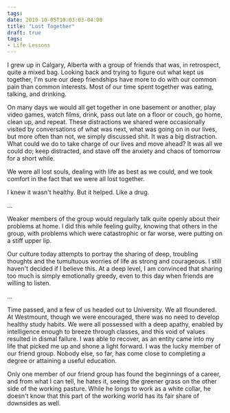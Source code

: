 ```yaml
---
tags:
date: 2019-10-05T10:03:03-04:00
title: "Lost Together"
draft: true
tags:
- Life Lessons 
---
```


I grew up in Calgary, Alberta with a group of friends that was, in retrospect,
quite a mixed bag. Looking back and trying to figure out what kept us together,
I'm sure our deep friendships have more to do with our common pain than common
interests. Most of our time spent together was eating, talking, and drinking.

On many days we would all get together in one basement or another, play video
games, watch films, drink, pass out late on a floor or couch, go home, clean
up, and repeat. These distractions we shared were occasionally visited by
conversations of what was next, what was going on in our lives, but more often
than not, we simply discussed shit. It was a big distraction. What could we do
to take charge of our lives and move ahead? It was all we could do; keep
distracted, and stave off the anxiety and chaos of tomorrow for a short while.

We were all lost souls, dealing with life as best as we could, and we took
comfort in the fact that we were all lost together.

I knew it wasn't healthy. But it helped. Like a drug.

...

Weaker members of the group would regularly talk quite openly about their
problems at home. I did this while feeling guilty, knowing that others in the
group, with problems which were catastrophic or far worse, were putting on a
stiff upper lip.

Our culture today attempts to portray the sharing of deep, troubling thoughts
and the tumultuous worries of life as strong and courageous. I still haven't
decided if I believe this. At a deep level, I am convinced that sharing too much
is simply emotionally greedy, even to this day when friends are willing to
listen.

...

Time passed, and a few of us headed out to University. We all floundered. At
Westmount, though we were encouraged, there was no need to develop healthy study
habits. We were all possessed with a deep apathy, enabled by intelligence enough
to breeze through classes, and this void of values resulted in dismal failure.
I was able to recover, as an entity came into my life that picked me up and
shone a light forward. I was the lucky member of our friend group. Nobody else,
so far, has come close to completing a degree or attaining a useful education.

Only one member of our friend group has found the beginnings of a career, and
from what I can tell, he hates it, seeing the greener grass on the other side of
the working pasture. While he longs to work as a white collar, he doesn't know
that this part of the working world has its fair share of downsides as well.
